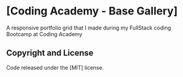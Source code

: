 # [Coding Academy - Base Gallery]

A responsive portfolio grid that I made during my FullStack coding Bootcamp at Coding Academy

## Copyright and License

Code released under the [MIT] license.
